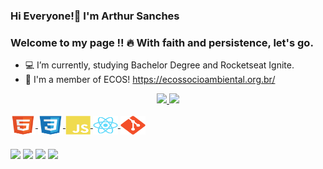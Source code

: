 ### Hi Everyone!👋 I'm Arthur Sanches
### Welcome to my page !! 🔥 With faith and persistence, let's go.  

- 💻 I’m currently, studying Bachelor Degree and Rocketseat Ignite. 
- 🌱 I'm a member of ECOS! https://ecossocioambiental.org.br/

<div align="center">
  <a href="https://github.com/thursanches">
  <img height="180em" src="https://github-readme-stats.vercel.app/api?username=thursanches&show_icons=true&theme=dark&include_all_commits=true&count_private=true"/>
  <img height="180em" src="https://github-readme-stats.vercel.app/api/top-langs/?username=thursanches&layout=compact&langs_count=7&theme=dark"/>
</div>
<div style="display: inline_block"><br>
  <img align="center" alt="Thur-HTML" height="30" width="40" src="https://raw.githubusercontent.com/devicons/devicon/master/icons/html5/html5-original.svg">
  <img align="center" alt="Thur-CSS" height="30" width="40" src="https://raw.githubusercontent.com/devicons/devicon/master/icons/css3/css3-original.svg">
  <img align="center" alt="Thur-Js" height="30" width="40" src="https://raw.githubusercontent.com/devicons/devicon/master/icons/javascript/javascript-plain.svg">
  <img align="center" alt="Thur-React" height="30" width="40" src="https://raw.githubusercontent.com/devicons/devicon/master/icons/react/react-original.svg">
  <img align="center" alt="Thur-GIT" height="30" width="40" src="https://raw.githubusercontent.com/devicons/devicon/master/icons/git/git-original.svg">
</div>
  
  ### 
  <a href = "https://twitter.com/thursanches"><img src="https://img.shields.io/badge/-Twitter-%230077B5?style=for-the-badge&logo=twitter&logoColor=white" target="_blank"></a>
  <a href = "mailto:arthursks7@gmail.com"><img src="https://img.shields.io/badge/-Gmail-%23333?style=for-the-badge&logo=gmail&logoColor=white" target="_blank"></a>
  <a href="https://linkedin.com/in/thursanches" target="_blank"><img src="https://img.shields.io/badge/-LinkedIn-%230077B5?style=for-the-badge&logo=linkedin&logoColor=white" target="_blank"></a> 
  <a href="https://instagram.com/thursanches" target="_blank"><img src="https://img.shields.io/badge/-Instagram-%23E4405F?style=for-the-badge&logo=instagram&logoColor=white" target="_blank"></a> 

